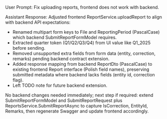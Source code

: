 User Prompt:
Fix uploading reports, frontend does not work with backend.

Assistant Response:
Adjusted frontend ReportService.uploadReport to align with backend API expectations:
- Renamed multipart form keys to File and ReportingPeriod (PascalCase) which backend SubmitReportFormModel requires.
- Extracted quarter token (Q1/Q2/Q3/Q4) from UI value like Q1_2025 before sending.
- Removed unsupported extra fields from form data (entity, correction, remarks) pending backend contract extension.
- Added response mapping from backend ReportDto (PascalCase) to existing frontend Report interface (Polish field names), preserving submitted metadata where backend lacks fields (entity id, correction flag).
- Left TODO note for future backend extension.

No backend changes needed immediately; next step if required: extend SubmitReportFormModel and SubmitReportRequest plus ReportsService.SubmitReportAsync to capture IsCorrection, EntityId, Remarks, then regenerate Swagger and update frontend accordingly.
